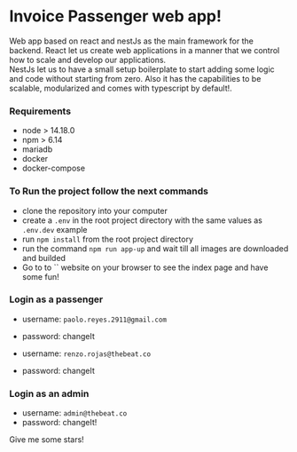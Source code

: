 # Invoice Passenger web app!

Web app based on react and nestJs as the main framework for the backend.
React let us create web applications in a manner that we control how to scale and develop our applications. \
NestJs let us to have a small setup boilerplate to start adding some logic and code without starting from zero. Also it has the capabilities to be scalable, modularized and comes with typescript by default!.

### Requirements

- node > 14.18.0
- npm > 6.14
- mariadb
- docker
- docker-compose

### To Run the project follow the next commands

- clone the repository into your computer
- create a `.env` in the root project directory with the same values as `.env.dev` example
- run `npm install` from the root project directory
- run the command `npm run app-up` and wait till all images are downloaded and builded
- Go to to `` website on your browser to see the index page and have some fun!

### Login as a passenger

- username: `paolo.reyes.2911@gmail.com`
- password: changeIt

- username: `renzo.rojas@thebeat.co`
- password: changeIt

### Login as an admin

- username: `admin@thebeat.co`
- password: changeIt!

Give me some stars!
